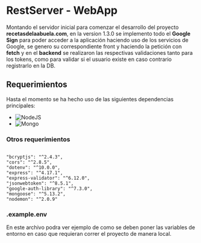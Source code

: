# RestServer - WebApp

Montando el servidor inicial para comenzar el desarrollo del proyecto **recetasdelaabuela.com**, en la version 1.3.0 se implemento todo el **Google Sign** para poder acceder a la aplicación haciendo uso de los servicios de Google, se genero su correspondiente front y haciendo la petición con **fetch** y en el **backend** se realizaron las respectivas validaciones tanto para los tokens, como para validar si el usuario existe en caso contrario registrarlo en la DB.

## Requerimientos

Hasta el momento se ha hecho uso de las siguientes dependencias principales:

- <img alt="NodeJS" src="https://img.shields.io/badge/NodeJS%20-%23092E20.svg?&style=for-the-badge&logo=javascript&logoColor=white"/>

- <img alt="Mongo" src="https://img.shields.io/badge/MongoDB%20-%234ea94b.svg?&style=for-the-badge&logo=mongodb&logoColor=white"/>

### Otros requerimientos

```

"bcryptjs": "^2.4.3",
"cors": "^2.8.5",
"dotenv": "^10.0.0",
"express": "^4.17.1",
"express-validator": "^6.12.0",
"jsonwebtoken": "^8.5.1",
"google-auth-library": "^7.3.0",
"mongoose": "^5.13.2",
"nodemon": "^2.0.9"

```

### .example.env

En este archivo podra ver ejemplo de como se deben poner las variables de entorno en caso que requieran correr el proyecto de manera local.
